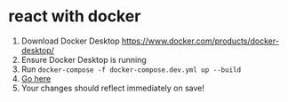 # react with docker
1. Download Docker Desktop https://www.docker.com/products/docker-desktop/
2. Ensure Docker Desktop is running
3. Run `docker-compose -f docker-compose.dev.yml up --build`
4. [Go here](http://localhost:3000)
5. Your changes should reflect immediately on save!
